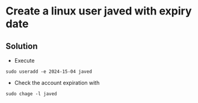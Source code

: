 # Create a linux user javed with expiry date

## Solution
- Execute
```shell
sudo useradd -e 2024-15-04 javed
```
- Check the account expiration with
```shell
sudo chage -l javed
```  
